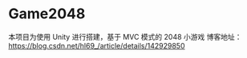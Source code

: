 # Game2048
本项目为使用 Unity 进行搭建，基于 MVC 模式的 $2048$ 小游戏
博客地址：https://blog.csdn.net/hl69_/article/details/142929850
